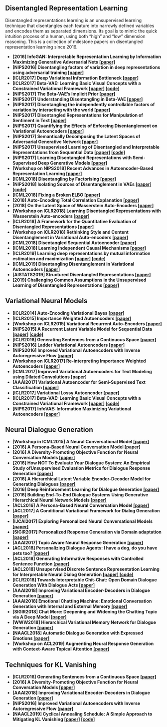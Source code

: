 ## Disentangled Representation Learning

Disentangled representations learning is an unsupervised learning technique that disentangles each feature into narrowly defined variables and encodes them as separated dimensions.
Its goal is to mimic the quick intuition process of a human, using both “high” and “low” dimension reasoning.
This is a collection of milestone papers on disentangled representation learning since 2016.

* **[2016] InfoGAN: Interpretable Representation Learning by Information Maximizing Generative Adversarial Nets [[paper]](https://arxiv.org/pdf/1606.03657v1.pdf)**
* **[NIPS2016] Disentangling factors of variation in deep representations using adversarial training [[paper]](https://arxiv.org/pdf/1611.03383.pdf)**
* **[ICLR2017] Deep Variational Information Bottleneck [[paper]](https://arxiv.org/abs/1612.00410)**
* **[ICLR2017] Beta-VAE: Learning Basic Visual Concepts with a Constrained Variational Framework [[paper]](https://openreview.net/forum?id=Sy2fzU9gl) [[code]](https://github.com/katalinic/betaVAE)**
* **[NIPS2017] The Beta-VAE’s Implicit Prior [[paper]](http://bayesiandeeplearning.org/2017/papers/66.pdf)**
* **[NIPS2017] Understanding Disentangling in Beta-VAE [[paper]](https://arxiv.org/pdf/1804.03599.pdf)**
* **[NIPS2017] Disentangling the independently controllable factors of variation by interacting with the world [[paper]](https://arxiv.org/pdf/1802.09484.pdf)**
* **[NIPS2017] Disentangled Representations for Manipulation of Sentiment in Text [[paper]](http://www.kageback.se/2017/12/09/disentangled-representations-for-manipulation-of-sentiment-in-text/)**
* **[NIPS2017] Quantifying the Effects of Enforcing Disentanglement on Variational Autoencoders [[paper]](https://arxiv.org/abs/1711.09159)**
* **[NIPS2017] Semantically Decomposing the Latent Spaces of Adversarial Generative Network [[paper]](https://arxiv.org/abs/1705.07904)**
* **[NIPS2017] Unsupervised Learning of Disentangled and Interpretable Representations from Sequential Data [[paper]](https://arxiv.org/pdf/1709.07902.pdf) [[code]](https://github.com/wnhsu/ScalableFHVAE)**
* **[NIPS2017] Learning Disentangled Representations with Semi-Supervised Deep Generative Models [[paper]](https://arxiv.org/pdf/1706.00400.pdf)**
* **[Workshop on NIPS2018] Recent Advances in Autoencoder-Based Representation Learning [[paper]](http://bayesiandeeplearning.org/2018/papers/151.pdf?fbclid=IwAR0AKPuAsCFFsTCJ52o6-BkJebR9UuURnesksd1wf5QfLvuU2LBetc7moKc)**
* **[ICML2018] Disentangling by Factorising [[paper]](https://arxiv.org/pdf/1802.05983.pdf)**
* **[NIPS2018] Isolating Sources of Disentanglement in VAEs [[paper]](https://arxiv.org/pdf/1802.04942v5.pdf) [[code]](https://github.com/rtqichen/beta-tcvae)**
* **[ICML2018] Fixing a Broken ELBO [[paper]](https://arxiv.org/pdf/1711.00464.pdf)**
* **[2018] Auto-Encoding Total Correlation Explanation [[paper]](https://arxiv.org/pdf/1802.05822v1.pdf)**
* **[2018] On the Latent Space of Wasserstein Auto-Encoders [[paper]](https://arxiv.org/pdf/1802.03761.pdf)**
* **[Workshop on ICLR2018] Learning Disentangled Representations with Wasserstein Auto-encoders [[paper]](https://openreview.net/pdf?id=Hy79-UJPM)**
* **[ICLR2018] A Framework for the Quantitative Evaluation of Disentangled Representations [[paper]](https://openreview.net/pdf?id=By-7dz-AZ)**
* **[Workshop on ICLR2018] Rethinking Style and Content Disentanglement in Variational Auto-encoders [[paper]](https://openreview.net/pdf?id=B1rQtwJDG)**
* **[ICML2018] Disentangled Sequential Autoencoder [[paper]](https://arxiv.org/pdf/1803.02991.pdf)**
* **[ICML2018] Learning Independent Causal Mechanisms [[paper]](https://arxiv.org/pdf/1712.00961.pdf)**
* **[ICLR2019] Learning deep representations by mutual information estimation and maximization [[paper]](https://arxiv.org/abs/1808.06670) [[code]](https://github.com/rdevon/DIM)**
* **[ICML2019] Disentangling Disentanglement in Variational Autoencoders [[paper]](https://arxiv.org/pdf/1812.02833v3.pdf)**
* **[AISTATS2019] Structured Disentangled Representations [[paper]](https://arxiv.org/pdf/1804.02086.pdf)**
* **[2019] Challenging Common Assumptions in the Unsupervised Learning of Disentangled Representations [[paper]](https://arxiv.org/pdf/1811.12359v3.pdf)**



## Variational Neural Models 


* **[ICLR2014] Auto-Encoding Variational Bayes [[paper]](https://arxiv.org/pdf/1312.6114.pdf)**
* **[ICLR2015] Importance Weighted Autoencoders [[paper]](https://arxiv.org/abs/1509.00519)**
* **[Workshop on ICLR2015] Variational Recurrent Auto-Encoders [[paper]](https://arxiv.org/abs/1412.6581)**
* **[NIPS2015] A Recurrent Latent Variable Model for Sequential Data [[paper]](http://arxiv.org/abs/1506.02216) [[code]](https://github.com/jych/nips2015_vrnn)**
* **[ICLR2016] Generating Sentences from a Continuous Space [[paper]](https://arxiv.org/abs/1511.06349)**
* **[NIPS2016] Ladder Variational Autoencoders [[paper]](https://arxiv.org/pdf/1602.02282.pdf)**
* **[NIPS2016] Improved Variational Autoencoders with Inverse Autoregressive Flow [[paper]](https://papers.nips.cc/paper/6581-improved-variational-inference-with-inverse-autoregressive-flow.pdf)**
* **[Workshop on ICLR2017] Re-interpreting Importance Weighted Autoencoders [[paper]](https://openreview.net/pdf?id=Syw2ZgrFx)**
* **[ICML2017] Improved Variational Autoencoders for Text Modeling using Dilated Convolutions [[paper]](https://arxiv.org/abs/1702.08139)**
* **[AAAI2017] Variational Autoencoder for Semi-Supervised Text Classification [[paper]](https://aaai.org/ocs/index.php/AAAI/AAAI17/paper/view/14299/14261)**
* **[ICLR2017] Variational Lossy Autoencoder [[paper]](https://arxiv.org/abs/1611.02731)**
* **[ICLR2017] Beta-VAE: Learning Basic Visual Concepts with a Constrained Variational Framework [[paper]](https://openreview.net/forum?id=Sy2fzU9gl) [[code]](https://github.com/katalinic/betaVAE)**
* **[NIPS2017] InfoVAE: Information Maximizing Variational Autoencoders [[paper]](https://arxiv.org/abs/1706.02262)**



## Neural Dialogue Generation

* **[Workshop in ICML2015] A Neural Conversational Model [[paper]](https://arxiv.org/pdf/1506.05869.pdf)** 
* **[2016] A Persona-Based Neural Conversation Model [[paper]](https://arxiv.org/pdf/1603.06155v2.pdf)**
* **[2016] A Diversity-Promoting Objective Function for Neural Conversation Models [[paper]](https://arxiv.org/pdf/1510.03055v3.pdf)**
* **[2016] How NOT To Evaluate Your Dialogue System: An Empirical Study ofUnsupervised Evaluation Metrics for Dialogue Response Generation [[paper]](https://arxiv.org/pdf/1603.08023v1.pdf)**
* **[2016] A Hierarchical Latent Variable Encoder-Decoder Model for Generating Dialogues [[paper]](https://arxiv.org/pdf/1605.06069v3.pdf)**
* **[2016] Deep Reinforcement Learning for Dialogue Generation [[paper]](https://arxiv.org/pdf/1606.01541.pdf)**
* **[2016] Building End-To-End Dialogue Systems Using Generative Hierarchical Neural Network Models [[paper]](https://arxiv.org/pdf/1507.04808.pdf)**
* **[ACL2016] A Persona-Based Neural Conversation Model [[paper]](http://www.aclweb.org/anthology/P16-1094)**
* **[ACL2017] A Conditional Variational Framework for Dialog Generation [[paper]](https://arxiv.org/pdf/1705.00316.pdf)** 
* **[IJCAI2017] Exploring Personalized Neural Conversational Models [[paper]](https://www.ijcai.org/proceedings/2017/0521.pdf)**
* **[SIGIR2017] Personalized Response Generation via Domain adaptation [[paper]](https://dl.acm.org/citation.cfm?id=3080706)**
* **[AAAI2017] Topic Aware Neural Response Generation [[paper]](https://arxiv.org/pdf/1606.08340.pdf)**
* **[ACL2018] Personalizing Dialogue Agents: I have a dog, do you have pets too? [[paper]](http://aclweb.org/anthology/P18-1205)**
* **[ACL2018] Generating Informative Responses with Controlled Sentence Function [[paper]](http://www.aclweb.org/anthology/P18-1139)**
* **[ACL2018] Unsupervised Discrete Sentence Representation Learning for Interpretable Neural Dialog Generation [[paper]](https://arxiv.org/pdf/1804.08069.pdf) [[code]](https://github.com/snakeztc/NeuralDialog-LAED)**
* **[ICLR2018] Towards Interpretable Chit-Chat: Open Domain Dialogue Generation With Dialogue Acts [[paper]](https://openreview.net/pdf?id=Bym0cU1CZ)** 
* **[AAAI2018] Improving Variational Encoder-Decoders in Dialogue Generation [[paper]](https://arxiv.org/abs/1802.02032)**
* **[AAAI2018] Emotional Chatting Machine: Emotional Conversation Generation with Internal and External Memory [[paper]](https://www.aaai.org/ocs/index.php/AAAI/AAAI18/paper/download/16455/15753)**
* **[SIGIR2018] Chat More: Deepening and Widening the Chatting Topic via A Deep Model [[paper]](http://coai.cs.tsinghua.edu.cn/hml/media/files/2018SIGIR_Wangwenjie.pdf)**
* **[WWW2018] Hierarchical Variational Memory Network for Dialogue Generation [[paper]](https://dl.acm.org/citation.cfm?id=3186077)**
* **[NAACL2018] Automatic Dialogue Generation with Expressed Emotions [[paper]](http://aclweb.org/anthology/N18-2008)**
* **[Workshop on ACL2019] Augmenting Neural Response Generation with Context-Aware Topical Attention [[paper]](https://arxiv.org/pdf/1811.01063.pdf)**

 
## Techniques for KL Vanishing

* **[ICLR2016] Generating Sentences from a Continuous Space [[paper]](https://arxiv.org/abs/1511.06349)**  
* **[2016] A Diversity-Promoting Objective Function for Neural Conversation Models [[paper]](https://arxiv.org/pdf/1510.03055v3.pdf)**
* **[AAAI2018] Improving Variational Encoder-Decoders in Dialogue Generation [[paper]](https://arxiv.org/abs/1802.02032)**
* **[NIPS2016] Improved Variational Autoencoders with Inverse Autoregressive Flow [[paper]](https://papers.nips.cc/paper/6581-improved-variational-inference-with-inverse-autoregressive-flow.pdf)**
* **[NAACL2019] Cyclical Annealing Schedule: A Simple Approach to Mitigating KL Vanishing [[paper]](https://arxiv.org/abs/1903.10145) [[code]](https://github.com/haofuml/cyclical_annealing)**
